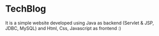 # TechBlog
It is a simple website developed using Java as backend (Servlet &amp; JSP, JDBC, MySQL) and Html, Css, Javascript as frontend :)
